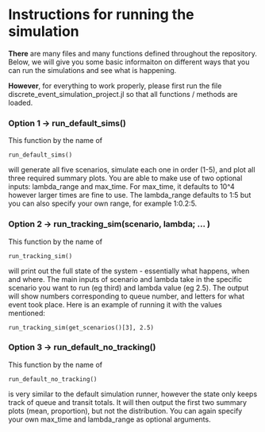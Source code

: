 # Instructions for running the simulation 

**There** are many files and many functions defined throughout the repository. Below, we will give you some basic informaiton on different ways that you can run the simulations and see what is happening. 

__However__, for everything to work properly, please first run the file discrete_event_simulation_project.jl so that all functions / methods are loaded. 

### Option 1 -> run_default_sims() 

This function by the name of 
```
run_default_sims()
```
will generate all five scenarios, simulate each one in order (1-5), and plot all three required summary plots. You are able to make use of two optional inputs: lambda_range and max_time. For max_time, it defaults to 10^4 however larger times are fine to use. The lambda_range defaults to 1:5 but you can also specify your own range, for example 1:0.2:5.

### Option 2 -> run_tracking_sim(scenario, lambda; ... )

This function by the name of 
```
run_tracking_sim()
```
will print out the full state of the system - essentially what happens, when and where. The main inputs of scenario and lambda take in the specific scenario you want to run (eg third) and lambda value (eg 2.5). The output will show numbers corresponding to queue number, and letters for what event took place. Here is an example of running it with the values mentioned:
```
run_tracking_sim(get_scenarios()[3], 2.5)
```

### Option 3 -> run_default_no_tracking()

This function by the name of 
```
run_default_no_tracking()
```
is very similar to the default simulation runner, however the state only keeps track of queue and transit totals. It will then output the first two summary plots (mean, proportion), but not the distribution. You can again specify your own max_time and lambda_range as optional arguments. 